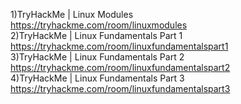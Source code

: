 1)TryHackMe | Linux Modules<br>
https://tryhackme.com/room/linuxmodules<br>
2)TryHackMe | Linux Fundamentals Part 1<br>
https://tryhackme.com/room/linuxfundamentalspart1<br>
3)TryHackMe | Linux Fundamentals Part 2<br>
https://tryhackme.com/room/linuxfundamentalspart2<br>
4)TryHackMe | Linux Fundamentals Part 3<br>
https://tryhackme.com/room/linuxfundamentalspart3<br>
